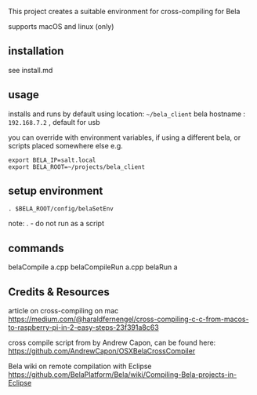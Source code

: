 This project creates a suitable environment for cross-compiling for Bela

supports macOS and linux (only)

## installation
see install.md


## usage

installs and runs by default using 
location: `~/bela_client`
bela hostname : `192.168.7.2` , default for usb

you can override with environment variables, if using a different bela, or scripts placed somewhere else
e.g.

```
export BELA_IP=salt.local
export BELA_ROOT=~/projects/bela_client
```

## setup environment
```
. $BELA_ROOT/config/belaSetEnv

```
note: .  - do not run as a script

## commands
belaCompile a.cpp
belaCompileRun a.cpp
belaRun a  


## Credits & Resources

article on cross-compiling on mac 
https://medium.com/@haraldfernengel/cross-compiling-c-c-from-macos-to-raspberry-pi-in-2-easy-steps-23f391a8c63

cross compile script from by Andrew Capon, can be found here:
https://github.com/AndrewCapon/OSXBelaCrossCompiler

Bela wiki on remote compilation with Eclipse
https://github.com/BelaPlatform/Bela/wiki/Compiling-Bela-projects-in-Eclipse



